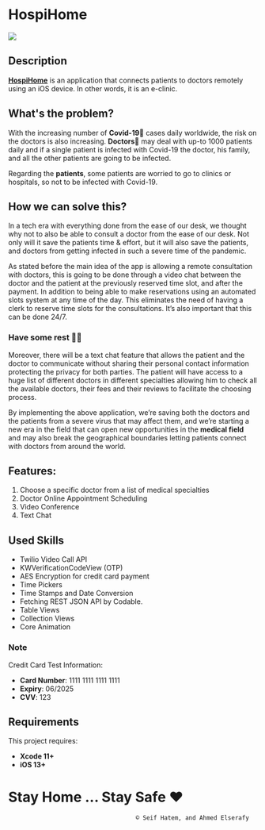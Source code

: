 # HospiHome

![](https://i.imgur.com/wpWbRcS.png)


## Description

[**HospiHome**](https://youtu.be/Ug_Qoxyx45E) is an application that connects patients to doctors remotely using an iOS device. In other words, it is an e-clinic.

## What's the problem?
With the increasing number of **Covid-19**🦠 cases daily worldwide, the risk on the doctors is also increasing. **Doctors**🥼 may deal with up-to 1000 patients daily and if a single patient is infected with Covid-19 the doctor, his family, and all the other patients are going to be infected.

Regarding the **patients**, some patients are worried to go to clinics or hospitals, so not to be infected with Covid-19.

## How we can solve this?
In a tech era with everything done from the ease of our desk, we thought why not to also be able to consult a doctor from the ease of our desk. Not only will it save the patients time & effort, but it will also save the patients, and doctors from getting infected in such a severe time of the pandemic. 

As stated before the main idea of the app is allowing a remote consultation with doctors, this is going to be done through a video chat between the doctor and the patient at the previously reserved time slot, and after the payment.
In addition to being able to make reservations using an automated slots system at any time of the day. This eliminates the need of having a clerk to reserve time slots for the consultations. It’s also important that this can be done 24/7.

### Have some rest 🥤🍿 

Moreover, there will be a text chat feature that allows the patient and the doctor to communicate without sharing their personal contact information protecting the privacy for both parties.
The patient will have access to a huge list of different doctors in different specialties allowing him to check all the available doctors, their fees and their reviews to facilitate the choosing process.

By implementing the above application, we’re saving both the doctors and the patients from a severe virus that may affect them, and we’re starting a new era in the 
field that can open new opportunities in the **medical field** and may also break the geographical boundaries letting patients connect with doctors from around the world.

## Features:

1.	Choose a specific doctor from a list of medical specialties
2.	Doctor Online Appointment Scheduling 
3.	Video Conference 
4.	Text Chat

## Used Skills

 * Twilio Video Call API
 * KWVerificationCodeView (OTP)
 * AES Encryption for credit card payment
 * Time Pickers
 * Time Stamps and Date Conversion
 * Fetching REST JSON API by Codable.
 * Table Views
 * Collection Views
 * Core Animation 


### Note

Credit Card Test Information:

* **Card Number**: 1111 1111 1111 1111
* **Expiry**: 06/2025
* **CVV**: 123

## Requirements

This project requires: 
* **Xcode 11+** 
* **iOS 13+**

# Stay Home ... Stay Safe ❤️

                                        © Seif Hatem, and Ahmed Elserafy
